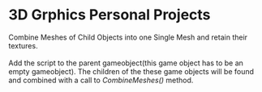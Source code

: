 # 3D Grphics Personal Projects

Combine Meshes of Child Objects into one Single Mesh and retain their textures. <br><br>
Add the script to the parent gameobject(this game object has to be an empty gameobject).
The children of the these game objects will be found and combined with a call to *CombineMeshes()* method.

